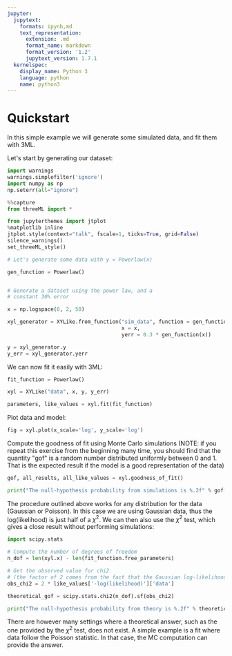 ```yaml
---
jupyter:
  jupytext:
    formats: ipynb,md
    text_representation:
      extension: .md
      format_name: markdown
      format_version: '1.2'
      jupytext_version: 1.7.1
  kernelspec:
    display_name: Python 3
    language: python
    name: python3
---
```


# Quickstart

In this simple example we will generate some simulated data, and fit them with 3ML.


Let's start by generating our dataset:


```python 
import warnings
warnings.simplefilter('ignore')
import numpy as np
np.seterr(all="ignore")


```


```python
%%capture
from threeML import *
```

```python 
from jupyterthemes import jtplot
%matplotlib inline
jtplot.style(context="talk", fscale=1, ticks=True, grid=False)
silence_warnings()
set_threeML_style()


```



```python
# Let's generate some data with y = Powerlaw(x)

gen_function = Powerlaw()


# Generate a dataset using the power law, and a
# constant 30% error

x = np.logspace(0, 2, 50)

xyl_generator = XYLike.from_function("sim_data", function = gen_function, 
                                     x = x, 
                                     yerr = 0.3 * gen_function(x))

y = xyl_generator.y
y_err = xyl_generator.yerr
```

We can now fit it easily with 3ML:

```python
fit_function = Powerlaw()

xyl = XYLike("data", x, y, y_err)

parameters, like_values = xyl.fit(fit_function)
```

Plot data and model:

```python tags=["nbsphinx-thumbnail"]
fig = xyl.plot(x_scale='log', y_scale='log')
```

Compute the goodness of fit using Monte Carlo simulations (NOTE: if you repeat this exercise from the beginning many time, you should find that the quantity "gof" is a random number distributed uniformly between 0 and 1. That is the expected result if the model is a good representation of the data)

```python
gof, all_results, all_like_values = xyl.goodness_of_fit()

print("The null-hypothesis probability from simulations is %.2f" % gof['data'])
```

The procedure outlined above works for any distribution for the data (Gaussian or Poisson). In this case we are using Gaussian data, thus the log(likelihood) is just half of a $\chi^2$. We can then also use the $\chi^2$ test, which gives a close result without performing simulations:

```python
import scipy.stats

# Compute the number of degrees of freedom
n_dof = len(xyl.x) - len(fit_function.free_parameters)

# Get the observed value for chi2 
# (the factor of 2 comes from the fact that the Gaussian log-likelihood is half of a chi2)
obs_chi2 = 2 * like_values['-log(likelihood)']['data']

theoretical_gof = scipy.stats.chi2(n_dof).sf(obs_chi2)

print("The null-hypothesis probability from theory is %.2f" % theoretical_gof)
```

There are however many settings where a theoretical answer, such as the one provided by the $\chi^2$ test, does not exist. A simple example is a fit where data follow the Poisson statistic. In that case, the MC computation can provide the answer.
